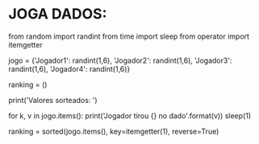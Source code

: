 # JOGA DADOS:

from random import randint
from time import sleep
from operator import  itemgetter

jogo = {'Jogador1': randint(1,6),
        'Jogador2': randint(1,6),
        'Jogador3': randint(1,6),
        'Jogador4': randint(1,6)}

ranking = ()

print('Valores sorteados: ')

for k, v in jogo.items():
    print('Jogador tirou {} no dado'.format(v))
    sleep(1)

ranking = sorted(jogo.items(), key=itemgetter(1), reverse=True)
